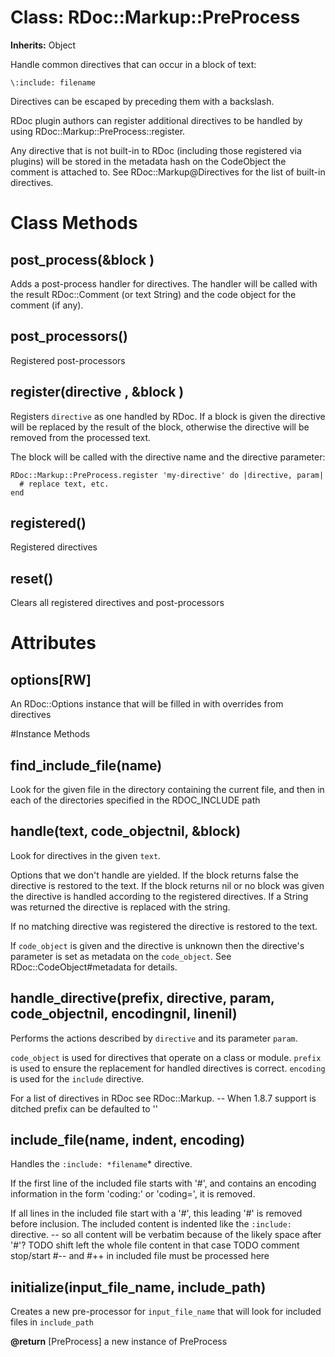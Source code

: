 # Class: RDoc::Markup::PreProcess
**Inherits:** Object
    

Handle common directives that can occur in a block of text:

    \:include: filename

Directives can be escaped by preceding them with a backslash.

RDoc plugin authors can register additional directives to be handled by using
RDoc::Markup::PreProcess::register.

Any directive that is not built-in to RDoc (including those registered via
plugins) will be stored in the metadata hash on the CodeObject the comment is
attached to.  See RDoc::Markup@Directives for the list of built-in directives.


# Class Methods
## post_process(&block ) [](#method-c-post_process)
Adds a post-process handler for directives.  The handler will be called with
the result RDoc::Comment (or text String) and the code object for the comment
(if any).
## post_processors() [](#method-c-post_processors)
Registered post-processors
## register(directive , &block ) [](#method-c-register)
Registers `directive` as one handled by RDoc.  If a block is given the
directive will be replaced by the result of the block, otherwise the directive
will be removed from the processed text.

The block will be called with the directive name and the directive parameter:

    RDoc::Markup::PreProcess.register 'my-directive' do |directive, param|
      # replace text, etc.
    end
## registered() [](#method-c-registered)
Registered directives
## reset() [](#method-c-reset)
Clears all registered directives and post-processors
# Attributes
## options[RW] [](#attribute-i-options)
An RDoc::Options instance that will be filled in with overrides from
directives


#Instance Methods
## find_include_file(name) [](#method-i-find_include_file)
Look for the given file in the directory containing the current file, and then
in each of the directories specified in the RDOC_INCLUDE path

## handle(text, code_objectnil, &block) [](#method-i-handle)
Look for directives in the given `text`.

Options that we don't handle are yielded.  If the block returns false the
directive is restored to the text.  If the block returns nil or no block was
given the directive is handled according to the registered directives. If a
String was returned the directive is replaced with the string.

If no matching directive was registered the directive is restored to the text.

If `code_object` is given and the directive is unknown then the directive's
parameter is set as metadata on the `code_object`.  See
RDoc::CodeObject#metadata for details.

## handle_directive(prefix, directive, param, code_objectnil, encodingnil, linenil) [](#method-i-handle_directive)
Performs the actions described by `directive` and its parameter `param`.

`code_object` is used for directives that operate on a class or module.
`prefix` is used to ensure the replacement for handled directives is correct. 
`encoding` is used for the `include` directive.

For a list of directives in RDoc see RDoc::Markup. -- When 1.8.7 support is
ditched prefix can be defaulted to ''

## include_file(name, indent, encoding) [](#method-i-include_file)
Handles the `:include: *filename`* directive.

If the first line of the included file starts with '#', and contains an
encoding information in the form 'coding:' or 'coding=', it is removed.

If all lines in the included file start with a '#', this leading '#' is
removed before inclusion. The included content is indented like the
`:include:` directive. -- so all content will be verbatim because of the
likely space after '#'? TODO shift left the whole file content in that case
TODO comment stop/start #-- and #++ in included file must be processed here

## initialize(input_file_name, include_path) [](#method-i-initialize)
Creates a new pre-processor for `input_file_name` that will look for included
files in `include_path`

**@return** [PreProcess] a new instance of PreProcess

